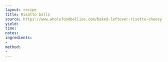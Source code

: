 ```yaml
---
layout: recipe
title: Risotto balls
source: https://www.wholefoodbellies.com/baked-leftover-risotto-cheesy-rice-balls-arancini/
yield: 
time: 
notes: 
ingredients:
- 
method:
- 
---
```

